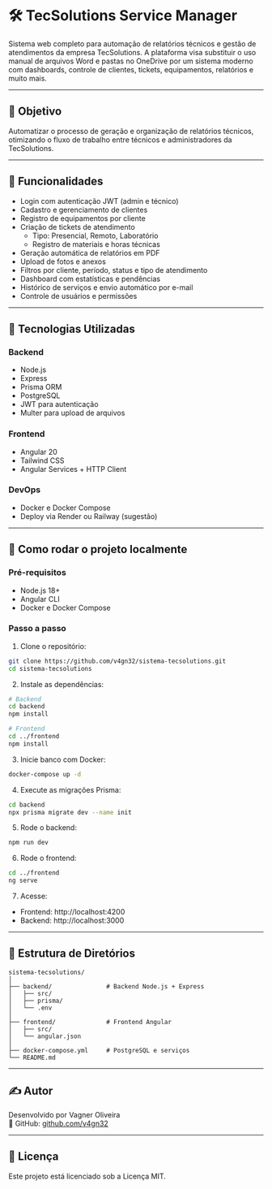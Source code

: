 # 🛠️ TecSolutions Service Manager

Sistema web completo para automação de relatórios técnicos e gestão de atendimentos da empresa TecSolutions. A plataforma visa substituir o uso manual de arquivos Word e pastas no OneDrive por um sistema moderno com dashboards, controle de clientes, tickets, equipamentos, relatórios e muito mais.

---

## 🎯 Objetivo

Automatizar o processo de geração e organização de relatórios técnicos, otimizando o fluxo de trabalho entre técnicos e administradores da TecSolutions.

---

## 🔧 Funcionalidades

- Login com autenticação JWT (admin e técnico)
- Cadastro e gerenciamento de clientes
- Registro de equipamentos por cliente
- Criação de tickets de atendimento
  - Tipo: Presencial, Remoto, Laboratório
  - Registro de materiais e horas técnicas
- Geração automática de relatórios em PDF
- Upload de fotos e anexos
- Filtros por cliente, período, status e tipo de atendimento
- Dashboard com estatísticas e pendências
- Histórico de serviços e envio automático por e-mail
- Controle de usuários e permissões

---

## 🧱 Tecnologias Utilizadas

### Backend
- Node.js
- Express
- Prisma ORM
- PostgreSQL
- JWT para autenticação
- Multer para upload de arquivos

### Frontend
- Angular 20
- Tailwind CSS
- Angular Services + HTTP Client

### DevOps
- Docker e Docker Compose
- Deploy via Render ou Railway (sugestão)

---

## 🚀 Como rodar o projeto localmente

### Pré-requisitos

- Node.js 18+
- Angular CLI
- Docker e Docker Compose

### Passo a passo

1. Clone o repositório:

```bash
git clone https://github.com/v4gn32/sistema-tecsolutions.git
cd sistema-tecsolutions
```

2. Instale as dependências:

```bash
# Backend
cd backend
npm install

# Frontend
cd ../frontend
npm install
```

3. Inicie banco com Docker:

```bash
docker-compose up -d
```

4. Execute as migrações Prisma:

```bash
cd backend
npx prisma migrate dev --name init
```

5. Rode o backend:

```bash
npm run dev
```

6. Rode o frontend:

```bash
cd ../frontend
ng serve
```

7. Acesse:
- Frontend: http://localhost:4200  
- Backend: http://localhost:3000

---

## 📂 Estrutura de Diretórios

```
sistema-tecsolutions/
│
├── backend/               # Backend Node.js + Express
│   ├── src/
│   ├── prisma/
│   └── .env
│
├── frontend/              # Frontend Angular
│   ├── src/
│   └── angular.json
│
├── docker-compose.yml     # PostgreSQL e serviços
└── README.md
```

---

## ✍️ Autor

Desenvolvido por Vagner Oliveira  
🔗 GitHub: [github.com/v4gn32](https://github.com/v4gn32)

---

## 📃 Licença

Este projeto está licenciado sob a Licença MIT.

